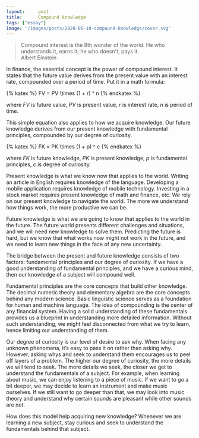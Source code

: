 ```yaml
---
layout:     post
title:      Compound knowledge
tags: ["essay"]
image: '/images/posts/2020-05-10-compound-knowledge/cover.svg'
---
```


> Compound interest is the 8th wonder of the world. He who understands it, earns it; he who doesn't, pays it.<br/>
> Albert Einstein

In finance, the essential concept is the power of compound interest. It states that the future value derives from the present value with an interest rate, compounded over a period of time. Put it in a math formula:

{% katex %}
FV = PV \times (1 + r) ^ n
{% endkatex %}

where *FV* is future value, *PV* is present value, *r* is interest rate, *n* is period of time.

This simple equation also applies to how we acquire knowledge. Our future knowledge derives from our present knowledge with fundamental principles, compounded by our degree of curiosity.

{% katex %}
FK = PK \times (1 + p) ^ c
{% endkatex %}

where *FK* is future knowledge, *PK* is present knowledge, *p* is fundamental principles, *c* is degree of curiosity.

Present knowledge is what we know now that applies to the world. Writing an article in English requires knowledge of the language. Developing a mobile application requires knowledge of mobile technology. Investing in a stock market requires present knowledge of math and finance, etc. We rely on our present knowledge to navigate the world. The more we understand how things work, the more productive we can be.

Future knowledge is what we are going to know that applies to the world in the future. The future world presents different challenges and situations, and we will need new knowledge to solve them. Predicting the future is hard, but we know that what works now might not work in the future, and we need to learn new things in the face of any new uncertainty.

The bridge between the present and future knowledge consists of two factors: fundamental principles and our degree of curiosity. If we have a good understanding of fundamental principles, and we have a curious mind, then our knowledge of a subject will compound well.

Fundamental principles are the core concepts that build other knowledge. The decimal numeric theory and elementary algebra are the core concepts behind any modern science. Basic linguistic science serves as a foundation for human and machine language. The idea of compounding is the center of any financial system. Having a solid understanding of these fundamentals provides us a blueprint in understanding more detailed information. Without such understanding, we might feel disconnected from what we try to learn, hence limiting our understanding of them.

Our degree of curiosity is our level of desire to ask why. When facing any unknown phenomena, it’s easy to pass it on rather than asking why. However, asking whys and seek to understand them encourages us to peel off layers of a problem. The higher our degree of curiosity, the more details we will tend to seek. The more details we seek, the closer we get to understand the fundamentals of a subject. For example, when learning about music, we can enjoy listening to a piece of music. If we want to go a bit deeper, we may decide to learn an instrument and make music ourselves. If we still want to go deeper than that, we may look into music theory and understand why certain sounds are pleasant while other sounds are not.

How does this model help acquiring new knowledge? Whenever we are learning a new subject, stay curious and seek to understand the fundamentals behind that subject. 
